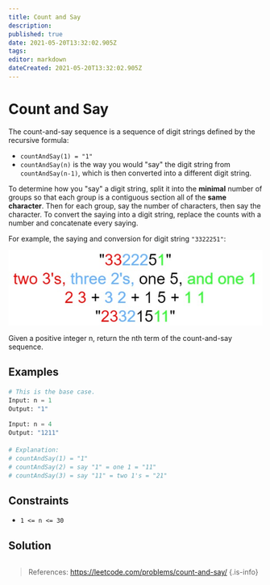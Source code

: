 ```yaml
---
title: Count and Say
description: 
published: true
date: 2021-05-20T13:32:02.905Z
tags: 
editor: markdown
dateCreated: 2021-05-20T13:32:02.905Z
---
```


# Count and Say
The count-and-say sequence is a sequence of digit strings defined by the recursive formula:

* `countAndSay(1) = "1"`
* `countAndSay(n)` is the way you would "say" the digit string from `countAndSay(n-1)`, which is then converted into a different digit string.

To determine how you "say" a digit string, split it into the **minimal** number of groups so that each group is a contiguous section all of the **same character**. Then for each group, say the number of characters, then say the character. To convert the saying into a digit string, replace the counts with a number and concatenate every saying.

For example, the saying and conversion for digit string `"3322251"`:

![countandsay.jpg](/assets/countandsay.jpg)

Given a positive integer n, return the nth term of the count-and-say sequence.

## Examples
```python
# This is the base case.
Input: n = 1
Output: "1"
```

```python
Input: n = 4
Output: "1211"

# Explanation:
# countAndSay(1) = "1"
# countAndSay(2) = say "1" = one 1 = "11"
# countAndSay(3) = say "11" = two 1's = "21"
```

## Constraints
* `1 <= n <= 30`

## Solution
```python
```
> References: https://leetcode.com/problems/count-and-say/
{.is-info}
